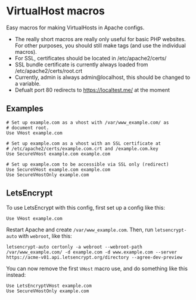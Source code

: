 # VirtualHost macros

Easy macros for making VirtualHosts in Apache configs.

* The really short macros are really only useful for basic PHP
  websites. For other purposes, you should still make <VirtualHost>
  tags (and use the individual macros).
* For SSL, certificates should be located in /etc/apache2/certs/
* SSL bundle certificate is currently always loaded from
  /etc/apache2/certs/root.crt
* Currently, admin is always admin@localhost, this should be
  changed to a variable.
* Defualt port 80 redirects to https://localtest.me/ at the moment

## Examples

    # Set up example.com as a vhost with /var/www_example.com/ as
    # document root.
    Use VHost example.com

    # Set up example.com as a vhost with an SSL certificate at
    # /etc/apache2/certs/example.com.crt and /example.com.key
    Use SecureVHost example.com example.com

    # Set up example.com to be accessible via SSL only (redirect)
    Use SecureVHost example.com example.com
    Use SecureVHostOnly example.com

## LetsEncrypt

To use LetsEncrypt with this config, first set up a config like this:

    Use VHost example.com

Restart Apache and create `/var/www_example.com`. Then, run `letsencrypt-auto` with `webroot`, like this:

    letsencrypt-auto certonly -a webroot --webroot-path /var/www_example.com/ -d example.com -d www.example.com --server https://acme-v01.api.letsencrypt.org/directory --agree-dev-preview

You can now remove the first `VHost` macro use, and do something like this instead:

    Use LetsEncryptVHost example.com
    Use SecureVHostOnly example.com
